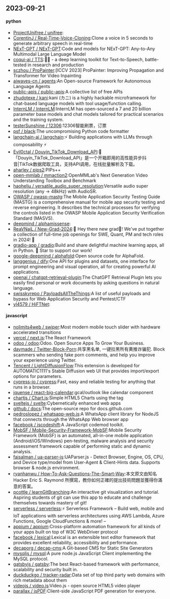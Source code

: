 ## 2023-09-21

#### python
* [ProjectUnifree / unifree](https://github.com/ProjectUnifree/unifree):
* [CorentinJ / Real-Time-Voice-Cloning](https://github.com/CorentinJ/Real-Time-Voice-Cloning):Clone a voice in 5 seconds to generate arbitrary speech in real-time
* [NExT-GPT / NExT-GPT](https://github.com/NExT-GPT/NExT-GPT):Code and models for NExT-GPT: Any-to-Any Multimodal Large Language Model
* [coqui-ai / TTS](https://github.com/coqui-ai/TTS):🐸💬 - a deep learning toolkit for Text-to-Speech, battle-tested in research and production
* [sczhou / ProPainter](https://github.com/sczhou/ProPainter):[ICCV 2023] ProPainter: Improving Propagation and Transformer for Video Inpainting
* [aiwaves-cn / agents](https://github.com/aiwaves-cn/agents):An Open-source Framework for Autonomous Language Agents
* [public-apis / public-apis](https://github.com/public-apis/public-apis):A collective list of free APIs
* [zhudotexe / kani](https://github.com/zhudotexe/kani):kani (カニ) is a highly hackable microframework for chat-based language models with tool usage/function calling.
* [InternLM / InternLM](https://github.com/InternLM/InternLM):InternLM has open-sourced a 7 and 20 billion parameter base models and chat models tailored for practical scenarios and the training system.
* [testerSunshine / 12306](https://github.com/testerSunshine/12306):12306智能刷票，订票
* [psf / black](https://github.com/psf/black):The uncompromising Python code formatter
* [langchain-ai / langchain](https://github.com/langchain-ai/langchain):⚡ Building applications with LLMs through composability ⚡
* [Evil0ctal / Douyin_TikTok_Download_API](https://github.com/Evil0ctal/Douyin_TikTok_Download_API):🚀「Douyin_TikTok_Download_API」是一个开箱即用的高性能异步抖音|TikTok数据爬取工具，支持API调用，在线批量解析及下载。
* [aharley / pips2](https://github.com/aharley/pips2):PIPs++
* [open-mmlab / mmaction2](https://github.com/open-mmlab/mmaction2):OpenMMLab's Next Generation Video Understanding Toolbox and Benchmark
* [haoheliu / versatile_audio_super_resolution](https://github.com/haoheliu/versatile_audio_super_resolution):Versatile audio super resolution (any -> 48kHz) with AudioSR.
* [OWASP / owasp-mastg](https://github.com/OWASP/owasp-mastg):The Mobile Application Security Testing Guide (MASTG) is a comprehensive manual for mobile app security testing and reverse engineering. It describes the technical processes for verifying the controls listed in the OWASP Mobile Application Security Verification Standard (MASVS).
* [deepmind / alphamissense](https://github.com/deepmind/alphamissense):
* [ReaVNaiL / New-Grad-2024](https://github.com/ReaVNaiL/New-Grad-2024):👋 Hey there new grad🎉! We've put together a collection of full-time job openings for SWE, Quant, PM and tech roles in 2024! 🚀
* [gradio-app / gradio](https://github.com/gradio-app/gradio):Build and share delightful machine learning apps, all in Python. 🌟 Star to support our work!
* [google-deepmind / alphafold](https://github.com/google-deepmind/alphafold):Open source code for AlphaFold.
* [langgenius / dify](https://github.com/langgenius/dify):One API for plugins and datasets, one interface for prompt engineering and visual operation, all for creating powerful AI applications.
* [openai / chatgpt-retrieval-plugin](https://github.com/openai/chatgpt-retrieval-plugin):The ChatGPT Retrieval Plugin lets you easily find personal or work documents by asking questions in natural language.
* [swisskyrepo / PayloadsAllTheThings](https://github.com/swisskyrepo/PayloadsAllTheThings):A list of useful payloads and bypass for Web Application Security and Pentest/CTF
* [yl4579 / HiFTNet](https://github.com/yl4579/HiFTNet):

#### javascript
* [nolimits4web / swiper](https://github.com/nolimits4web/swiper):Most modern mobile touch slider with hardware accelerated transitions
* [vercel / next.js](https://github.com/vercel/next.js):The React Framework
* [odoo / odoo](https://github.com/odoo/odoo):Odoo. Open Source Apps To Grow Your Business.
* [daymade / Twitter-Block-Porn](https://github.com/daymade/Twitter-Block-Porn):共享黑名单, 一键拉黑所有黄推诈骗犯. Block scammers who sending fake porn comments, and help you improve your experience using Twitter.
* [Tencent / LightDiffusionFlow](https://github.com/Tencent/LightDiffusionFlow):This extension is developed for AUTOMATIC1111's Stable Diffusion web UI that provides import/export options for parameters.
* [cypress-io / cypress](https://github.com/cypress-io/cypress):Fast, easy and reliable testing for anything that runs in a browser.
* [jquense / react-big-calendar](https://github.com/jquense/react-big-calendar):gcal/outlook like calendar component
* [chartjs / Chart.js](https://github.com/chartjs/Chart.js):Simple HTML5 Charts using the <canvas> tag
* [sveltejs / svelte](https://github.com/sveltejs/svelte):Cybernetically enhanced web apps
* [github / docs](https://github.com/github/docs):The open-source repo for docs.github.com
* [pedroslopez / whatsapp-web.js](https://github.com/pedroslopez/whatsapp-web.js):A WhatsApp client library for NodeJS that connects through the WhatsApp Web browser app
* [facebook / jscodeshift](https://github.com/facebook/jscodeshift):A JavaScript codemod toolkit.
* [MobSF / Mobile-Security-Framework-MobSF](https://github.com/MobSF/Mobile-Security-Framework-MobSF):Mobile Security Framework (MobSF) is an automated, all-in-one mobile application (Android/iOS/Windows) pen-testing, malware analysis and security assessment framework capable of performing static and dynamic analysis.
* [faisalman / ua-parser-js](https://github.com/faisalman/ua-parser-js):UAParser.js - Detect Browser, Engine, OS, CPU, and Device type/model from User-Agent & Client-Hints data. Supports browser & node.js environment.
* [ryanhanwu / How-To-Ask-Questions-The-Smart-Way](https://github.com/ryanhanwu/How-To-Ask-Questions-The-Smart-Way):本文原文由知名 Hacker Eric S. Raymond 所撰寫，教你如何正確的提出技術問題並獲得你滿意的答案。
* [pcottle / learnGitBranching](https://github.com/pcottle/learnGitBranching):An interactive git visualization and tutorial. Aspiring students of git can use this app to educate and challenge themselves towards mastery of git!
* [serverless / serverless](https://github.com/serverless/serverless):⚡ Serverless Framework – Build web, mobile and IoT applications with serverless architectures using AWS Lambda, Azure Functions, Google CloudFunctions & more! –
* [appium / appium](https://github.com/appium/appium):Cross-platform automation framework for all kinds of your apps built on top of W3C WebDriver protocol
* [facebook / lexical](https://github.com/facebook/lexical):Lexical is an extensible text editor framework that provides excellent reliability, accessibility and performance.
* [decaporg / decap-cms](https://github.com/decaporg/decap-cms):A Git-based CMS for Static Site Generators
* [mysqljs / mysql](https://github.com/mysqljs/mysql):A pure node.js JavaScript Client implementing the MySQL protocol.
* [gatsbyjs / gatsby](https://github.com/gatsbyjs/gatsby):The best React-based framework with performance, scalability and security built in.
* [duckduckgo / tracker-radar](https://github.com/duckduckgo/tracker-radar):Data set of top third party web domains with rich metadata about them
* [videojs / video.js](https://github.com/videojs/video.js):Video.js - open source HTML5 video player
* [parallax / jsPDF](https://github.com/parallax/jsPDF):Client-side JavaScript PDF generation for everyone.
